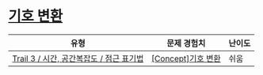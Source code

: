 # [기호 변환](https://https://en.codetree.ai/trails/complete/curated-cards/intro-translate-notation)

|유형|문제 경험치|난이도|
|---|---|---|
|[Trail 3 / 시간, 공간복잡도 / 점근 표기법](https://https://en.codetree.ai/trail-info/novice-high/)|[[Concept]기호 변환](https://https://en.codetree.ai/trails/complete/curated-cards/intro-translate-notation/)|쉬움|

